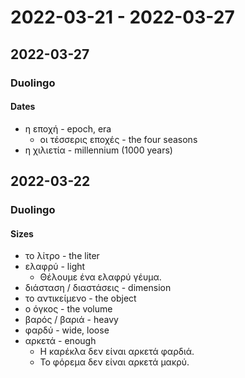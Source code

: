 # 2022-03-21 - 2022-03-27

## 2022-03-27

### Duolingo

#### Dates

* η εποχή - epoch, era
  * οι τέσσερις εποχές - the four seasons
* η χιλιετία - millennium (1000 years)

## 2022-03-22

### Duolingo

#### Sizes

* το λίτρο - the liter
* ελαφρύ - light
  * Θέλουμε ένα ελαφρύ γέυμα.
* διάσταση / διαστάσεις - dimension
* το αντικείμενο - the object
* ο όγκος - the volume
* βαρός / βαριά - heavy
* φαρδύ - wide, loose
* αρκετά - enough
  * Η καρέκλα δεν είναι αρκετά φαρδιά.
  * Το φόρεμα δεν είναι αρκετά μακρύ.
